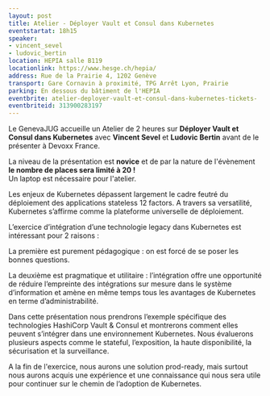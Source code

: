 ```yaml
---
layout: post
title: Atelier - Déployer Vault et Consul dans Kubernetes
eventstartat: 18h15
speaker:
- vincent_sevel
- ludovic_bertin
location: HEPIA salle B119
locationlink: https://www.hesge.ch/hepia/
address: Rue de la Prairie 4, 1202 Genève
transport: Gare Cornavin à proximité, TPG Arrêt Lyon, Prairie
parking: En dessous du bâtiment de l'HEPIA
eventbrite: atelier-deployer-vault-et-consul-dans-kubernetes-tickets-
eventbriteid: 313900283197
---
```



Le GenevaJUG accueille un Atelier de 2 heures sur **Déployer Vault et Consul dans Kubernetes** avec **Vincent Sevel** et **Ludovic Bertin** avant de le présenter à Devoxx France.

La niveau de la présentation est **novice** et de par la nature de l'évènement **le nombre de places sera limité à 20 !**  
Un laptop est nécessaire pour l'atelier.



Les enjeux de Kubernetes dépassent largement le cadre feutré du déploiement des applications stateless 12 factors. A travers sa versatilité, Kubernetes s’affirme comme la plateforme universelle de déploiement.  

L’exercice d’intégration d’une technologie legacy dans Kubernetes est intéressant pour 2 raisons :  

La première est purement pédagogique : on est forcé de se poser les bonnes questions.

La deuxième est pragmatique et utilitaire : l’intégration offre une opportunité de réduire l’empreinte des intégrations sur mesure dans le système d’information et amène en même temps tous les avantages de Kubernetes en terme d’administrabilité.

Dans cette présentation nous prendrons l’exemple spécifique des technologies HashiCorp Vault & Consul et montrerons comment elles peuvent s’intégrer dans une environnement Kubernetes. Nous évaluerons plusieurs aspects comme le stateful, l’exposition, la haute disponibilité, la sécurisation et la surveillance.

A la fin de l'exercice, nous aurons une solution prod-ready, mais surtout nous aurons acquis une expérience et une connaissance qui nous sera utile pour continuer sur le chemin de l’adoption de Kubernetes.